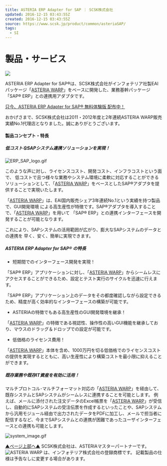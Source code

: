 ```yaml
---
title: ASTERIA ERP Adapter for SAP ｜ SCSK株式会社
updated: 2016-12-15 03:43:55Z
created: 2016-12-15 03:43:55Z
source: https://www.scsk.jp/product/common/asteriaSAP/
tags:
  - SI
---
```


# 製品・サービス

####

![](../_resources/132a117e79f2a84733a0d9e8ec27c950.jpg)

ASTERIA ERP Adapter for SAP®は、SCSK株式会社がインフォテリア社製EAIパッケージ「[ASTERIA WARP](https://www.scsk.jp/product/common/asteria/)」をベースに開発した、業務基幹パッケージ「SAP® ERP」との連携用アダプタです。

[只今、ASTERIA ERP Adapter for SAP® 無料体験版 配布中！](https://www.scsk.jp/product/common/asteriaSAP/contact.html)

おかげさまで、SCSK株式会社は2011・2012年度と2年連続ASTERIA WARP販売実績No.1代理店となりました。誠にありがとうございます。

#### 製品コンセプト・特長

##### 低コストなSAPシステム連携ソリューションを実現！

![ERP_SAP_logo.gif](../_resources/ERP_SAP_logo.gif)

このような声に対し、ライセンスコスト、開発コスト、インフラコストという面で、 低コストで且つ様々な業務やシステム環境に柔軟に対応することができる ソリューションとして、「[ASTERIA WARP](https://www.scsk.jp/product/common/asteria/)」をベースとしたSAP®アダプタを提供することで実現いたします。

「[ASTERIA WARP](https://www.scsk.jp/product/common/asteria/)」は、EAI国内販売シェア3年連続No.1という実績を持つ製品で、GUI開発環境 による高生産性が特徴です。SAP®アダプタを導入することで、「[ASTERIA WARP](https://www.scsk.jp/product/common/asteria/)」を用いて 「SAP® ERP」との連携インターフェースを開発することが可能となります。

これにより、SAPシステムの活用範囲が広がり、膨大なSAPシステムのデータとの連携を 早く、安く、簡単に実現できます。

##### ASTERIA ERP Adapter for SAP® の特長

- 短期間でのインターフェース開発を実現！

「SAP® ERP」アプリケーションに対し、「[ASTERIA WARP](https://www.scsk.jp/product/common/asteria/)」からシームレスにアクセスすることができるため、設定とテスト実行のサイクルを迅速に行えます。

「SAP® ERP」アプリケーション上のデータをその都度確認しながら設定できるため、精度が高く効率的なインターフェースの構築が可能です。

- ASTERIAの特徴でもある高生産性のGUI開発環境を継承！

「[ASTERIA WARP](https://www.scsk.jp/product/common/asteria/)」の特徴である視認性、操作性の高いGUI機能を継承しており、マウスのドラッグ＆ドロップでの設定が可能です。

- 低価格のライセンス費用！

「[ASTERIA WARP](https://www.scsk.jp/product/common/asteria/)」本体を含め、1000万円を切る低価格でのライセンスコストの提供を実現するとともに、高い生産性により構築コストを最小限に抑えることができます。

##### 既存業務や既存IT資産を有効に活用！

マルチプロトコル･マルチフォーマット対応の「[ASTERIA WARP](https://www.scsk.jp/product/common/asteria/)」を経由して、既存システムとSAPシステムがシームレスに連携することを可能とします。 例えば、メールに添付された注文データのExcel帳票を「[ASTERIA WARP](https://www.scsk.jp/product/common/asteria/)」が受信し、自動的にSAPシステムの受注伝票を作成するといったことや、SAPシステムから汎用モジュール経由で出力されたデータをPDFに加工し、メールで担当者に配信するなど、今までSAPシステムとの連携が困難であったユーザインターフェースとの連携も可能とします。

![system_image.gif](../_resources/system_image.gif)

[▲ページ上部へ▲](https://www.scsk.jp/product/common/asteriaSAP/#top)
SCSK株式会社は、ASTERIAマスターパートナーです。
![ASTERIA WARP](../_resources/asteria_warp_logo_s.gif) は、インフォテリア株式会社の登録商標です。
記載製品の仕様は予告なしに変更する場合があります。